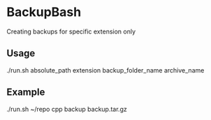 
# BackupBash

Creating backups for specific extension only

## Usage
./run.sh absolute_path extension backup_folder_name archive_name

## Example
./run.sh ~/repo cpp backup backup.tar.gz
